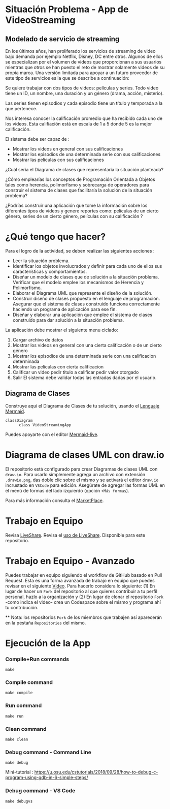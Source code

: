 # Situación Problema - App de VideoStreaming

## Modelado de servicio de streaming
En los últimos años, han proliferado los servicios de streaming de video bajo demanda por ejemplo Netflix, Disney, DC entre otros. Algunos de ellos se especializan por el volumen de videos que proporcionan a sus usuarios mientras que otros se han puesto el reto de mostrar solamente videos de su propia marca. Una versión limitada para apoyar a un futuro proveedor de este tipo de servicios es la que se describe a continuación:

Se quiere trabajar con dos tipos de videos: películas y series. Todo video tiene un ID, un nombre, una duración y un género (drama, acción, misterio).

Las series tienen episodios y cada episodio tiene un título y temporada a la que pertenece.

Nos interesa conocer la calificación promedio que ha recibido cada uno de los videos. Esta califiación está en escala de 1 a 5 donde 5 es la mejor calificación.

El sistema debe ser capaz de :

- Mostrar los videos en general con sus calificaciones
- Mostrar los episodios de una determinada serie con sus calificaciones
- Mostrar las películas con sus calificaciones

¿Cuál sería el Diagrama de clases que representaría la situación planteada?

¿Cómo emplearías los conceptos de Programación Orientada a Objetos tales como herencia, polimorfismo y sobrecarga de operadores para construir el sistema de clases que facilitaría la solución de la situación problema?

¿Podrías construir una aplicación que tome la información sobre los diferentes tipos de videos y genere reportes como: películas de un cierto género, series de un cierto género, películas con su calificación ?

# ¿Qué tengo que hacer?
Para el logro de la actividad, se deben realizar las siguientes acciones :

- Leer la situación problema.
- Identificar los objetos involucrados y definir para cada uno de ellos sus características y comportamientos.
- Diseñar un modelo de clases que de solución a la situación problema. Verificar que el modelo emplee los mecanismos de Herencia y Polimorfismo.
- Elaborar el Diagrama UML que represente el diseño de la solución.
- Construir diseño de clases propuesto en el lenguaje de programación. Asegurar que el sistema de clases construido funciona correctamente haciendo un programa de aplicación para ese fin.
- Diseñar y elaborar una aplicación que emplee el sistema de clases construido para dar solución a la situación problema.


La aplicación debe mostrar el siguiente menu ciclado:
1. Cargar archivo de datos
2. Mostrar los videos en general con una cierta calificación o de un cierto género
3. Mostrar los episodios de una determinada serie con una calificacion determinada
4. Mostrar las películas con cierta calificacion
5. Calificar un video
pedir titulo a calificar
pedir valor otorgado
0. Salir
El sistema debe validar todas las entradas dadas por el usuario.

## Diagrama de Clases

Construye aquí el Diagrama de Clases de tu solución, usando el [Lenguaje Mermaid](https://mermaid.js.org/syntax/classDiagram.html).

```mermaid
classDiagram
      class VideoStreamingApp
```
Puedes apoyarte con el editor [Mermaid-live](https://mermaid.live/).

# Diagrama de clases UML con draw.io
El repositorio está configurado para crear Diagramas de clases UML con ```draw.io```. Para usarlo simplemente agrega un archivo con extensión ```.drawio.png```, das doble clic sobre el mismo y se activará el editor ```draw.io``` incrustado en ```VSCode``` para edición. Asegúrate de agregar las formas UML en el menú de formas del lado izquierdo (opción ```+Más formas```).

Para más información consulta el [MarketPlace](https://marketplace.visualstudio.com/items?itemName=hediet.vscode-drawio).

# Trabajo en Equipo

Revisa [LiveShare](https://youtu.be/9QXwSg9-2qQ). Revisa el [uso de LiveShare](https://www.youtube.com/watch?v=nj535VbE9pQ). Disponible para este repositorio.

# Trabajo en Equipo - Avanzado

Puedes trabajar en equipo siguiendo el workflow de GitHub basado en Pull Request. Esta es una forma avanzada de trabajo en equipo que puedes revisar en el siguiente [Video](https://www.youtube.com/watch?v=Zqft6yNRuNs). Para hacerlo considera lo siguiente: (1) En lugar de hacer un ```Fork``` del repositorio al que quieres contribuir a tu perfil personal, hazlo a la organización y (2) En lugar de clonar el repositorio ```Fork``` -como indica el video- crea un Codespace sobre el mismo y programa ahí tu contribución.

** Nota: los repositorios ```Fork``` de los miembros que trabajen así aparecerán en la pestaña ```Repositories``` del mismo.

# Ejecución de la App

### Compile+Run commands
```
make
```
### Compile command
```
make compile
```
### Run command
```
make run
```

### Clean command
```
make clean
```
### Debug command - Command Line
```
make debug
```
Mini-tutorial : https://u.osu.edu/cstutorials/2018/09/28/how-to-debug-c-program-using-gdb-in-6-simple-steps/

### Debug command - VS Code
```
make debugvs
```
